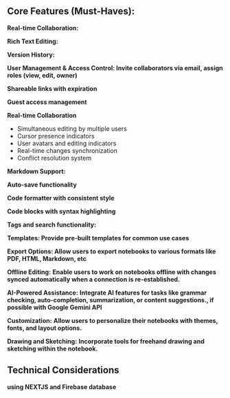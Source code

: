## **Core Features (Must-Haves):**

**Real-time Collaboration:**

**Rich Text Editing:**

**Version History:**

**User Management & Access Control: Invite collaborators via email, assign roles (view, edit, owner)**

**Shareable links with expiration**

**Guest access management**

**Real-time Collaboration**

* Simultaneous editing by multiple users
* Cursor presence indicators
* User avatars and editing indicators
* Real-time changes synchronization
* Conflict resolution system

**Markdown Support:**

**Auto-save functionality**

**Code formatter with consistent style**

**Code blocks with syntax highlighting**

**Tags and search functionality:**

**Templates: Provide pre-built templates for common use cases**

**Export Options: Allow users to export notebooks to various formats like PDF, HTML, Markdown, etc**

**Offline Editing:** **Enable users to work on notebooks offline with changes synced automatically when a connection is re-established.**

**AI-Powered Assistance:** **Integrate AI features for tasks like grammar checking, auto-completion, summarization, or content suggestions., if possible with Google Gemini API**

**Customization:** **Allow users to personalize their notebooks with themes, fonts, and layout options.**

**Drawing and Sketching:** **Incorporate tools for freehand drawing and sketching within the notebook.**


## **Technical Considerations**

**using NEXTJS and Firebase database**
